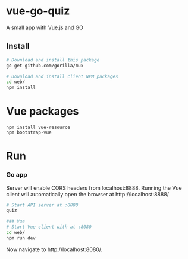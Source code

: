 # vue-go-quiz
A small app with Vue.js and GO

## Install
``` bash
# Download and install this package
go get github.com/gorilla/mux

# Download and install client NPM packages
cd web/
npm install
```
# Vue packages
```cd web/
npm install vue-resource
npm bootstrap-vue
```

# Run
### Go app
Server will enable CORS headers from localhost:8888. Running the Vue client will automatically open the browser at http://localhost:8888/
``` bash
# Start API server at :8888
quiz

### Vue
# Start Vue client with at :8080
cd web/
npm run dev
```

Now navigate to http://localhost:8080/.
